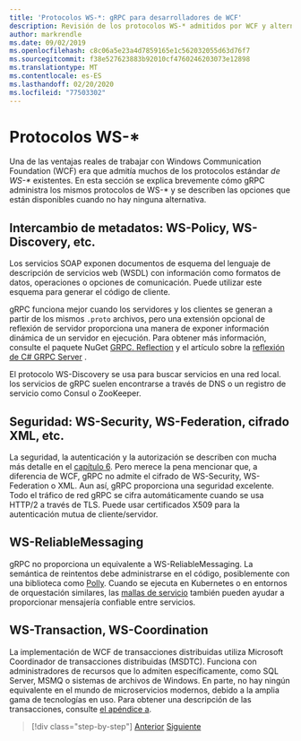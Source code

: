 ```yaml
---
title: 'Protocolos WS-*: gRPC para desarrolladores de WCF'
description: Revisión de los protocolos WS-* admitidos por WCF y alternativas disponibles con gRPC
author: markrendle
ms.date: 09/02/2019
ms.openlocfilehash: c8c06a5e23a4d7859165e1c562032055d63d76f7
ms.sourcegitcommit: f38e527623883b92010cf4760246203073e12898
ms.translationtype: MT
ms.contentlocale: es-ES
ms.lasthandoff: 02/20/2020
ms.locfileid: "77503302"
---
```

# <a name="ws--protocols"></a>Protocolos WS-\*

Una de las ventajas reales de trabajar con Windows Communication Foundation (WCF) era que admitía muchos de los protocolos estándar _de WS-\*_ existentes. En esta sección se explica brevemente cómo gRPC administra los mismos protocolos de WS-\* y se describen las opciones que están disponibles cuando no hay ninguna alternativa.

## <a name="metadata-exchange-ws-policy-ws-discovery-and-so-on"></a>Intercambio de metadatos: WS-Policy, WS-Discovery, etc.

Los servicios SOAP exponen documentos de esquema del lenguaje de descripción de servicios web (WSDL) con información como formatos de datos, operaciones o opciones de comunicación. Puede utilizar este esquema para generar el código de cliente.

gRPC funciona mejor cuando los servidores y los clientes se generan a partir de los mismos `.proto` archivos, pero una extensión opcional de reflexión de servidor proporciona una manera de exponer información dinámica de un servidor en ejecución. Para obtener más información, consulte el paquete NuGet [GRPC. Reflection](https://nuget.org/packages/Grpc.Reflection) y el artículo sobre la [reflexión de C# GRPC Server](https://github.com/grpc/grpc/blob/master/doc/csharp/server_reflection.md) .

El protocolo WS-Discovery se usa para buscar servicios en una red local. los servicios de gRPC suelen encontrarse a través de DNS o un registro de servicio como Consul o ZooKeeper.

## <a name="security-ws-security-ws-federation-xml-encryption-and-so-on"></a>Seguridad: WS-Security, WS-Federation, cifrado XML, etc.

La seguridad, la autenticación y la autorización se describen con mucha más detalle en el [capítulo 6](security.md). Pero merece la pena mencionar que, a diferencia de WCF, gRPC no admite el cifrado de WS-Security, WS-Federation o XML. Aun así, gRPC proporciona una seguridad excelente. Todo el tráfico de red gRPC se cifra automáticamente cuando se usa HTTP/2 a través de TLS. Puede usar certificados X509 para la autenticación mutua de cliente/servidor.

## <a name="ws-reliablemessaging"></a>WS-ReliableMessaging

gRPC no proporciona un equivalente a WS-ReliableMessaging. La semántica de reintentos debe administrarse en el código, posiblemente con una biblioteca como [Polly](https://github.com/App-vNext/Polly). Cuando se ejecuta en Kubernetes o en entornos de orquestación similares, las [mallas de servicio](service-mesh.md) también pueden ayudar a proporcionar mensajería confiable entre servicios.

## <a name="ws-transaction-ws-coordination"></a>WS-Transaction, WS-Coordination

La implementación de WCF de transacciones distribuidas utiliza Microsoft Coordinador de transacciones distribuidas (MSDTC). Funciona con administradores de recursos que lo admiten específicamente, como SQL Server, MSMQ o sistemas de archivos de Windows. En parte, no hay ningún equivalente en el mundo de microservicios modernos, debido a la amplia gama de tecnologías en uso. Para obtener una descripción de las transacciones, consulte [el apéndice a](appendix.md).

>[!div class="step-by-step"]
>[Anterior](error-handling.md)
>[Siguiente](migrate-wcf-to-grpc.md)
